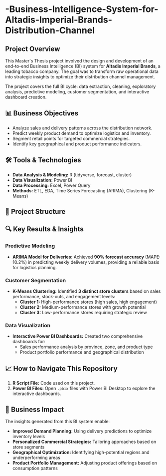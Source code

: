 # -Business-Intelligence-System-for-Altadis-Imperial-Brands-Distribution-Channel

## Project Overview
This Master's Thesis project involved the design and development of an end-to-end Business Intelligence (BI) system for **Altadis Imperial Brands**, a leading tobacco company. The goal was to transform raw operational data into strategic insights to optimize their distribution channel management.

The project covers the full BI cycle: data extraction, cleaning, exploratory analysis, predictive modeling, customer segmentation, and interactive dashboard creation.

## 📊 Business Objectives
- Analyze sales and delivery patterns across the distribution network.
- Predict weekly product demand to optimize logistics and inventory.
- Segment retail points for targeted commercial strategies.
- Identify key geographical and product performance indicators.

## 🛠️ Tools & Technologies
- **Data Analysis & Modeling:** R (tidyverse, forecast, cluster)
- **Data Visualization:** Power BI
- **Data Processing:** Excel, Power Query
- **Methods:** ETL, EDA, Time Series Forecasting (ARIMA), Clustering (K-Means)

## 📁 Project Structure

## 🔍 Key Results & Insights

### Predictive Modeling
- **ARIMA Model for Deliveries:** Achieved **90% forecast accuracy** (MAPE: 10.2%) in predicting weekly delivery volumes, providing a reliable basis for logistics planning.

### Customer Segmentation
- **K-Means Clustering:** Identified **3 distinct store clusters** based on sales performance, stock-outs, and engagement levels:
  - **Cluster 1:** High-performance stores (high sales, high engagement)
  - **Cluster 2:** Medium-performance stores with growth potential
  - **Cluster 3:** Low-performance stores requiring strategic review

### Data Visualization
- **Interactive Power BI Dashboards:** Created two comprehensive dashboards for:
  - Sales performance analysis by province, zone, and product type
  - Product portfolio performance and geographical distribution

## 📈 How to Navigate This Repository
1.  **R Script File:** Code used on this project.
2.  **Power BI Files:** Open `.pbix` files with Power BI Desktop to explore the interactive dashboards.

## 🎯 Business Impact
The insights generated from this BI system enable:
- **Improved Demand Planning:** Using delivery predictions to optimize inventory levels
- **Personalized Commercial Strategies:** Tailoring approaches based on store segments
- **Geographical Optimization:** Identifying high-potential regions and underperforming areas
- **Product Portfolio Management:** Adjusting product offerings based on consumption patterns
